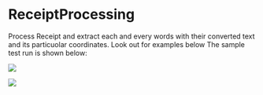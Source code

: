 # ReceiptProcessing
Process Receipt and extract each and every words with their converted text and its particuolar coordinates. Look out for examples below
The sample test run is shown below:

![](screenshot.jpg)


![](summary1.png)

